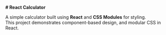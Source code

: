 **# React Calculator**


A simple calculator built using **React** and **CSS Modules** for styling.  
This project demonstrates component-based design, and modular CSS in React.

